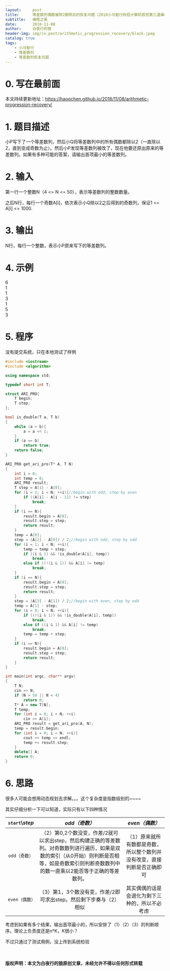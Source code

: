 ```yaml
---
layout:     post
title:      等差数列偶数被除2删除后的恢复问题（2018小马智行秋招计算机视觉第三道编程题）
subtitle:   编程之美
date:       2018-11-08
author:     白夜行的狼
header-img: img/in_post/arithmetic_progression_recovery/black.jpeg
catalog: true
tags:
    - 小马智行
    - 等差数列
    - 等差数列恢复问题
--- 
```


# 0. 写在最前面
本文持续更新地址：<https://haoqchen.github.io/2018/11/08/arithmetic-progression-recovery/>
# 1. 题目描述
小P写下了一个等差数列，然后小Q将等差数列中的所有偶数都除以2（一直除以2，直到变成奇数为止）。然后小P发现等差数列被改了，现在他要还原出原来的等差数列。如果有多种可能的答案，请输出首项最小的等差数列。
# 2. 输入
第一行一个整数N（4 <= N <= 50），表示等差数列的整数数量。

之后N行，每行一个奇数A[i]，依次表示小Q除以2之后得到的奇数列，保证1 <= A[i] <= 1000.
# 3. 输出
N行，每行一个整数，表示小P原来写下的等差数列。
# 4. 示例
6  
1  
1  
3  
1  
5  
3  
# 5. 程序
没有提交系统，只在本地测试了样例
```cpp
#include <iostream>
#include <algorithm>

using namespace std;

typedef short int T;

struct ARI_PRO{
    T begin;
    T step;
};

bool is_double(T a, T b)
{
    while (a < b){
        a = a << 1;
    }
    if (a == b)
        return true;
    return false;
}

ARI_PRO get_ari_pro(T* A, T N)
{
    int i = 0;
    int temp = 0;
    ARI_PRO result;
    T step = A[1] - A[0];
    for (i = 2; i < N; ++i){//begin with odd, step by even
        if ((A[i] - A[i - 1]) != step)
            break;
    }
    if (i == N){
        result.begin = A[0];
        result.step = step;
        return result;
    }
    temp = A[0];
    step = (A[2] - A[0]) / 2;//begin with odd, step by odd
    for (i = 1; i < N; ++i){
        temp = temp + step;
        if ((i & 1) && !is_double(A[i], temp))
            break;
        else if ((!(i & 1)) && A[i] != temp)
            break;      
    }
    if (i == N){
        result.begin = A[0];
        result.step = step;
        return result;
    }
    step = (A[3] - A[1]) / 2;//begin with even, step by odd
    temp = A[1] - step;
    for (i = 0; i < N; ++i){
        if ((!(i & 1)) && !is_double(A[i], temp))
            break;
        else if ((i & 1) && A[i] != temp)
            break;
        temp = temp + step;
    }
    if (i == N){
        result.begin = A[0];
        result.step = step;
        return result;
    }
}

int main(int argc, char** argv)
{
    T N;
    cin >> N;
    if (N > 50 || N < 4)
        return 0;
    T* A = new T[N];
    T temp;
    for (int i = 0; i < N; ++i)
        cin >> A[i];
    ARI_PRO result = get_ari_pro(A, N);
    temp = result.begin;
    for (int i = 0; i < N; ++i){
        cout << temp << endl;
        temp += result.step;
    }
    delete[] A;
    return 0;
}
```
# 6. 思路
很多人可能会想用动态规划去求解。。。这个复杂度是指数级别的~~~~

其实仔细分析一下可以知道，实际只有以下四种情况

|`start`\\*step* | *odd（奇数）* | *even（偶数）*|
| :------:  |  :------:  |  :------:  |
|`odd（奇数）`| （2）第0,2个数没变，作差/2就可以求出step，然后构建正确的等差数列。对奇数数列进行遍历，如果是双数的索引（从0开始）则判断是否相等，如是奇数索引则判断奇数数列中的数一直乘以2能否等于正确的等差数列。|（1）原来就所有数都是奇数，所以整个数列并没有改变，直接判断是否正确即可|
|`even（偶数）`|（3）第1，3个数没有变，作差/2即可求出step。然后剩下步奏与（2）相似 | 其实偶偶的话是会退化为剩下三种的，所以不必考虑|

考虑到如果有多个结果，输出首项最小的，所以安排了（1）（2）（3）的判断顺序。理论上负责度还是n*K，K很小？

不过只通过了测试用例，没上传到系统检验
  
<br><br>
**版权声明：本文为白夜行的狼原创文章，未经允许不得以任何形式转载**
